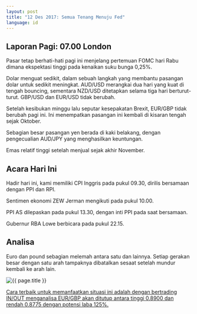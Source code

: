```yaml
---
layout: post
title: "12 Des 2017: Semua Tenang Menuju Fed"
language: id
---
```

## Laporan Pagi: 07.00 London

Pasar tetap berhati-hati pagi ini menjelang pertemuan FOMC hari Rabu dimana ekspektasi tinggi pada kenaikan suku bunga 0,25%.

Dolar menguat sedikit, dalam sebuah langkah yang membantu pasangan dolar untuk sedikit meningkat. AUD/USD merangkai dua hari yang kuat di tengah bouncing, sementara NZD/USD ditetapkan selama tiga hari berturut-turut. GBP/USD dan EUR/USD tidak berubah.

Setelah kesibukan minggu lalu seputar kesepakatan Brexit, EUR/GBP tidak berubah pagi ini. Ini menempatkan pasangan ini kembali di kisaran tengah sejak Oktober.

Sebagian besar pasangan yen berada di kaki belakang, dengan pengecualian AUD/JPY yang menghasilkan keuntungan.

Emas relatif tinggi setelah menjual sejak akhir November.

## Acara Hari Ini

Hadir hari ini, kami memiliki CPI Inggris pada pukul 09.30, dirilis bersamaan dengan PPI dan RPI.

Sentimen ekonomi ZEW Jerman mengikuti pada pukul 10.00.

PPI AS dilepaskan pada pukul 13.30, dengan inti PPI pada saat bersamaan.

Gubernur RBA Lowe berbicara pada pukul 22.15.

## Analisa

Euro dan pound sebagian melemah antara satu dan lainnya. Setiap gerakan besar dengan satu arah tampaknya dibatalkan sesaat setelah mundur kembali ke arah lain.

<img src="{{ site.url }}/images/dec/id-12-dec-17.png" alt="{{ page.title }}" title="{{ page.title }}">

<a href="%LINK%%?currency=USD& %LINK%%?currency=USD& market=forex&underlying=frxEURGBP&formname=endsinout&duration_amount=14&duration_units=d&amount=10&amount_type=payout&expiry_type=duration&barrier_high=0.89&barrier_low=0.8775" target="_blank">Cara terbaik untuk memanfaatkan situasi ini adalah dengan bertrading IN/OUT menganalisa EUR/GBP akan ditutup antara tinggi 0.8900 dan rendah 0.8775 dengan potensi laba 125%.</a>